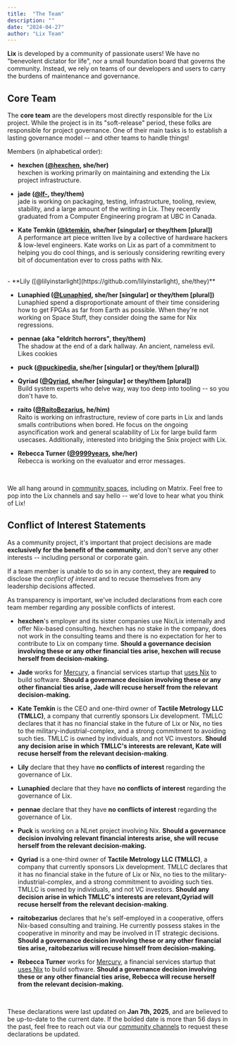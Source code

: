 ```yaml
---
title:  "The Team"
description: ""
date: "2024-04-27"
author: "Lix Team"
---
```


**Lix** is developed by a community of passionate users! We have no "benevolent dictator for life",
nor a small foundation board that governs the community. Instead, we rely on teams of our developers
and users to carry the burdens of maintenance and governance.

## Core Team

The **core team** are the developers most directly responsible for the Lix project. While the project
is in its "soft-release" period, these folks are responsible for project governance. One of their main
tasks is to establish a lasting governance model -- and other teams to handle things!

Members (in alphabetical order):

- **hexchen ([@hexchen](https://github.com/hexchen), she/her)** <br>
  hexchen is working primarily on maintaining and extending the Lix project infrastructure.

- **jade ([@lf-](https://github.com/lf-), they/them)** <br>
  jade is working on packaging, testing, infrastructure, tooling, review, stability, and a large amount of 
  the writing in Lix. They recently graduated from a Computer Engineering program at UBC in Canada.

- **Kate Temkin ([@ktemkin](https://github.com/ktemkin), she/her [singular] or they/them [plural])** <br>
  A performance art piece written live by a collective of hardware hackers & low-level engineers.
  Kate works on Lix as part of a commitment to helping you do cool things, and is seriously considering
  rewriting every bit of documentation ever to cross paths with Nix.
 <br>
- **Lily ([@lilyinstarlight](https://github.com/lilyinstarlight), she/they)**

- **Lunaphied ([@Lunaphied](https://github.com/lunaphied), she/her [singular] or they/them [plural])** <br>
  Lunaphied spend a disproportionate amount of their time considering how to get FPGAs as far from Earth as possible.
  When they're not working on Space Stuff, they consider doing the same for Nix regressions.

- **pennae (aka "eldritch horrors", they/them)** <br>
  The shadow at the end of a dark hallway. An ancient, nameless evil. Likes cookies

- **puck ([@puckipedia](https://github.com/puckipedia), she/her [singular] or they/them [plural])**

- **Qyriad ([@Qyriad](https://github.com/Qyriad), she/her [singular] or they/them [plural])** <br>
  Build system experts who delve way, way too deep into tooling -- so you don't have to.

- **raito ([@RaitoBezarius](https://github.com/RaitoBezarius), he/him)** <br>
  Raito is working on infrastructure, review of core parts in Lix and lands smalls contributions when bored.
  He focus on the ongoing asyncification work and general scalability of Lix for large build farm usecases.
  Additionally, interested into bridging the Snix project with Lix.

- **Rebecca Turner ([@9999years](https://github.com/9999years), she/her)** <br>
  Rebecca is working on the evaluator and error messages.

<br/>

We all hang around in [community spaces](/community), including on Matrix. Feel free to pop into
the Lix channels and say hello -- we'd love to hear what you think of Lix!

## Conflict of Interest Statements

As a community project, it's important that project decisions are made **exclusively for the
benefit of the community**, and don't serve any other interests -- including personal or corporate gain.

If a team member is unable to do so in any context, they are **required** to disclose the _conflict of interest_
and to recuse themselves from any leadership decisions affected.

As transparency is important, we've included declarations from each core team member regarding any possible
conflicts of interest.

- **hexchen**'s employer and its sister companies use Nix/Lix internally and offer Nix-based consulting.
  hexchen has no stake in the company, does not work in the consulting teams and there is no
  expectation for her to contribute to Lix on company time. **Should a governance decision involving
  these or any other financial ties arise, hexchen will recuse herself from decision-making.**

- **Jade** works for [Mercury](https://mercury.com/), a financial
  services startup that [uses
  Nix](https://serokell.io/blog/haskell-in-production-mercury) to build
  software. **Should a governance decision involving these or any other
  financial ties arise, Jade will recuse herself from the relevant
  decision-making.**

- **Kate Temkin** is the CEO and one-third owner of **Tactile Metrology LLC (TMLLC)**, a company that currently
  sponsors Lix development. TMLLC declares that it has no financial stake in the future of Lix or Nix,
  no ties to the military-industrial-complex, and a strong commitment to avoiding such ties. TMLLC is
  owned by individuals, and not VC investors. **Should any decision arise in which TMLLC's interests are
  relevant, Kate will recuse herself from the relevant decision-making**.

- **Lily** declare that they have **no conflicts of interest** regarding the governance of Lix.

- **Lunaphied** declare that they have **no conflicts of interest** regarding the governance of Lix.

- **pennae** declare that they have **no conflicts of interest** regarding the governance of Lix.

- **Puck** is working on a NLnet project involving Nix. **Should a governance decision involving relevant
  financial interests arise, she will recuse herself from the relevant decision-making.**

- **Qyriad** is a one-third owner of **Tactile Metrology LLC (TMLLC)**, a company that currently
  sponsors Lix development. TMLLC declares that it has no financial stake in the future of Lix or Nix,
  no ties to the military-industrial-complex, and a strong commitment to avoiding such ties. TMLLC is
  owned by individuals, and not VC investors. **Should any decision arise in which TMLLC's interests are
  relevant,Qyriad will recuse herself from the relevant decision-making**.

- **raitobezarius** declares that he's self-employed in a cooperative, offers Nix-based consulting and training.
  He currently possess stakes in the cooperative in minority and may be involved in IT strategic decisions.
  **Should a governance decision involving these or any other financial ties
  arise, raitobezarius will recuse himself from decision-making.**

- **Rebecca Turner** works for [Mercury](https://mercury.com/), a financial
  services startup that [uses
  Nix](https://serokell.io/blog/haskell-in-production-mercury) to build
  software. **Should a governance decision involving these or any other
  financial ties arise, Rebecca will recuse herself from the relevant
  decision-making.**

<br />

These declarations were last updated on **Jan 7th, 2025**, and are believed to be up-to-date to the current date.
If the bolded date is more than 56 days in the past, feel free to reach out via our
[community channels](/community) to request these declarations be updated.
